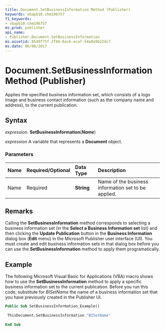 ```yaml
---
title: Document.SetBusinessInformation Method (Publisher)
keywords: vbapb10.chm196757
f1_keywords:
- vbapb10.chm196757
ms.prod: publisher
api_name:
- Publisher.Document.SetBusinessInformation
ms.assetid: 8549f75f-2fb6-6ac6-ecaf-54a0a9b22dc7
ms.date: 06/08/2017
---
```



# Document.SetBusinessInformation Method (Publisher)

Applies the specified business information set, which consists of a logo image and business contact information (such as the company name and address), to the current publication.


## Syntax

 _expression_. **SetBusinessInformation**(**_Name_**)

 _expression_ A variable that represents a  **Document** object.


### Parameters



|**Name**|**Required/Optional**|**Data Type**|**Description**|
|:-----|:-----|:-----|:-----|
|Name|Required| **String**|Name of the business information set to be applied.|

## Remarks

Calling the  **SetBusinessInformation** method corresponds to selecting a business information set (in the **Select a Business Information set** list) and then clicking the **Update Publication** button in the **Business Information** dialog box (**Edit** menu) in the Microsoft Publisher user interface (UI). You must create and edit business information sets in that dialog box before you can use the **SetBusinessInformation** method to apply them programatically.


## Example

The following Microsoft Visual Basic for Applications (VBA) macro shows how to use the  **SetBusinessInformation** method to apply a specific business information set to the current publication. Before you run this code, substitute for _BISetName_ the name of a business information set that you have previously created in the Publisher UI.


```vb
Public Sub SetBusinessInformation_Example() 
 
 ThisDocument.SetBusinessInformation "BISetName" 
 
End Sub
```


